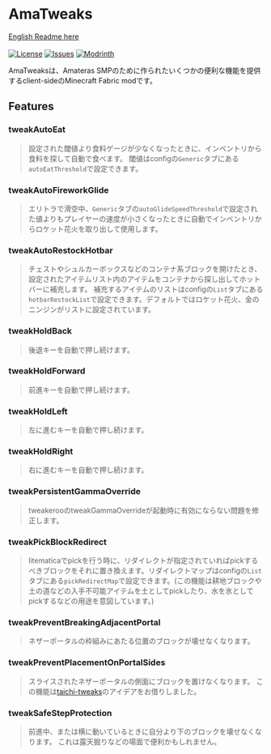 # AmaTweaks

[English Readme here](README.md)<br><br>
[![License](https://img.shields.io/github/license/pugur523/ama-tweaks.svg)](https://opensource.org/licenses/MIT)
[![Issues](https://img.shields.io/github/issues/pugur523/ama-tweaks.svg)](https://github.com/pugur523/ama-tweaks/issues)
[![Modrinth](https://img.shields.io/modrinth/dt/amatweaks?label=Modrinth%20Downloads)](https://modrinth.com/mod/amatweaks)


AmaTweaksは、Amateras SMPのために作られたいくつかの便利な機能を提供するclient-sideのMinecraft Fabric modです。

## Features


### tweakAutoEat

> 設定された閾値より食料ゲージが少なくなったときに、インベントリから食料を探して自動で食べます。
閾値はconfigの`Generic`タブにある`autoEatThreshold`で設定できます。

### tweakAutoFireworkGlide

> エリトラで滑空中、`Generic`タブの`autoGlideSpeedThreshold`で設定された値よりもプレイヤーの速度が小さくなったときに自動でインベントリからロケット花火を取り出して使用します。

### tweakAutoRestockHotbar

> チェストやシュルカーボックスなどのコンテナ系ブロックを開けたとき、設定されたアイテムリスト内のアイテムをコンテナから探し出してホットバーに補充します。
補充するアイテムのリストはconfigの`List`タブにある`hotbarRestockList`で設定できます。デフォルトではロケット花火、金のニンジンがリストに設定されています。


### tweakHoldBack

> 後退キーを自動で押し続けます。


### tweakHoldForward

> 前進キーを自動で押し続けます。


### tweakHoldLeft

> 左に進むキーを自動で押し続けます。


### tweakHoldRight

> 右に進むキーを自動で押し続けます。


### tweakPersistentGammaOverride

> tweakerooのtweakGammaOverrideが起動時に有効にならない問題を修正します。

### tweakPickBlockRedirect

> litematicaでpickを行う時に、リダイレクトが指定されていればpickするべきブロックをそれに置き換えます。リダイレクトマップはconfigの`List`タブにある`pickRedirectMap`で設定できます。(この機能は耕地ブロックや土の道などの入手不可能アイテムを土としてpickしたり、水を氷としてpickするなどの用途を意図しています。)


### tweakPreventBreakingAdjacentPortal

> ネザーポータルの枠組みにあたる位置のブロックが壊せなくなります。


### tweakPreventPlacementOnPortalSides

> スライスされたネザーポータルの側面にブロックを置けなくなります。
この機能は[taichi-tweaks](https://github.com/TaichiServer/taichi-tweaks)のアイデアをお借りしました。


### tweakSafeStepProtection

> 前進中、または横に動いているときに自分より下のブロックを壊せなくなります。
これは露天掘りなどの場面で便利かもしれません。